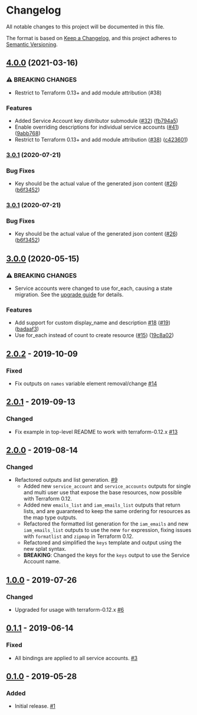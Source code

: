 # Changelog

All notable changes to this project will be documented in this file.

The format is based on
[Keep a Changelog](https://keepachangelog.com/en/1.0.0/),
and this project adheres to
[Semantic Versioning](https://semver.org/spec/v2.0.0.html).

## [4.0.0](https://www.github.com/terraform-google-modules/terraform-google-service-accounts/compare/v3.0.1...v4.0.0) (2021-03-16)


### ⚠ BREAKING CHANGES

* Restrict to Terraform 0.13+ and add module attribution (#38)

### Features

* Added Service Account key distributor submodule ([#32](https://www.github.com/terraform-google-modules/terraform-google-service-accounts/issues/32)) ([fb794a5](https://www.github.com/terraform-google-modules/terraform-google-service-accounts/commit/fb794a5a78495973b83bc3162fe1c497058c7647))
* Enable overriding descriptions for individual service accounts ([#41](https://www.github.com/terraform-google-modules/terraform-google-service-accounts/issues/41)) ([9abb768](https://www.github.com/terraform-google-modules/terraform-google-service-accounts/commit/9abb7685d8070d2b54f5f8775a2041faed4de666))
* Restrict to Terraform 0.13+ and add module attribution ([#38](https://www.github.com/terraform-google-modules/terraform-google-service-accounts/issues/38)) ([c423601](https://www.github.com/terraform-google-modules/terraform-google-service-accounts/commit/c42360190ad4fbac2466ed77db469e2f2b4e60b1))

### [3.0.1](https://www.github.com/terraform-google-modules/terraform-google-service-accounts/compare/v3.0.0...v3.0.1) (2020-07-21)


### Bug Fixes

* Key should be the actual value of the generated json content ([#26](https://www.github.com/terraform-google-modules/terraform-google-service-accounts/issues/26)) ([b6f3452](https://www.github.com/terraform-google-modules/terraform-google-service-accounts/commit/b6f345279519ab8eac300c47af8d60b9e6a5a5e8))

### [3.0.1](https://www.github.com/terraform-google-modules/terraform-google-service-accounts/compare/v3.0.0...v3.0.1) (2020-07-21)


### Bug Fixes

* Key should be the actual value of the generated json content ([#26](https://www.github.com/terraform-google-modules/terraform-google-service-accounts/issues/26)) ([b6f3452](https://www.github.com/terraform-google-modules/terraform-google-service-accounts/commit/b6f345279519ab8eac300c47af8d60b9e6a5a5e8))

## [3.0.0](https://www.github.com/terraform-google-modules/terraform-google-service-accounts/compare/v2.0.2...v3.0.0) (2020-05-15)


### ⚠ BREAKING CHANGES

* Service accounts were changed to use for_each, causing a state migration. See the [upgrade guide](./docs/upgrading_to_v3.md) for details.

### Features

* Add support for custom display_name and description [#18](https://www.github.com/terraform-google-modules/terraform-google-service-accounts/issues/18) ([#19](https://www.github.com/terraform-google-modules/terraform-google-service-accounts/issues/19)) ([badaaf3](https://www.github.com/terraform-google-modules/terraform-google-service-accounts/commit/badaaf3639aef1e0256b69d8f017693c5737733f))
* Use for_each instead of count to create resource ([#15](https://www.github.com/terraform-google-modules/terraform-google-service-accounts/issues/15)) ([19c8a02](https://www.github.com/terraform-google-modules/terraform-google-service-accounts/commit/19c8a02361af89aa7f3036c843f1cf9f39866d1e))

## [2.0.2] - 2019-10-09

### Fixed

- Fix outputs on `names` variable element removal/change [#14]

## [2.0.1] - 2019-09-13

### Changed

- Fix example in top-level README to work with terraform-0.12.x [#13]

## [2.0.0] - 2019-08-14

### Changed

- Refactored outputs and list generation. [#9]
  - Added new `service_account` and `service_accounts` outputs for single and multi user use that expose the base resources, now possible with Terraform 0.12.
  - Added new `emails_list` and `iam_emails_list` outputs that return lists, and are guaranteed to keep the same ordering for resources as the map type outputs.
  - Refactored the formatted list generation for the `iam_emails` and new `iam_emails_list` outputs to use the new `for` expression, fixing   issues with `formatlist` and `zipmap` in Terraform 0.12.
  - Refactored and simplified the `keys` template and output using the new splat syntax.
  - **BREAKING**: Changed the keys for the `keys` output to use the Service Account name.

## [1.0.0] - 2019-07-26

### Changed

- Upgraded for usage with terraform-0.12.x [#6]

## [0.1.1] - 2019-06-14

### Fixed

- All bindings are applied to all service accounts. [#3]

## [0.1.0] - 2019-05-28

### Added

- Initial release. [#1]

[Unreleased]: https://github.com/terraform-google-modules/terraform-google-service-accounts/compare/v2.0.2...HEAD
[2.0.2]: https://github.com/terraform-google-modules/terraform-google-service-accounts/compare/v2.0.1...v2.0.2
[2.0.1]: https://github.com/terraform-google-modules/terraform-google-service-accounts/compare/v2.0.0...v2.0.1
[2.0.0]: https://github.com/terraform-google-modules/terraform-google-service-accounts/compare/v1.0.0...v2.0.0
[1.0.0]: https://github.com/terraform-google-modules/terraform-google-service-accounts/compare/v0.1.1...v1.0.0
[0.1.1]: https://github.com/terraform-google-modules/terraform-google-service-accounts/compare/v0.1.0...v0.1.1
[0.1.0]: https://github.com/terraform-google-modules/terraform-google-service-accounts/releases/tag/v0.1.0

[#15]: https://github.com/terraform-google-modules/terraform-google-service-accounts/pull/15
[#14]: https://github.com/terraform-google-modules/terraform-google-service-accounts/pull/14
[#13]: https://github.com/terraform-google-modules/terraform-google-service-accounts/pull/13
[#9]: https://github.com/terraform-google-modules/terraform-google-service-accounts/pull/9
[#3]: https://github.com/terraform-google-modules/terraform-google-service-accounts/pull/3
[#1]: https://github.com/terraform-google-modules/terraform-google-service-accounts/pull/1
[#6]: https://github.com/terraform-google-modules/terraform-google-service-accounts/pull/6
